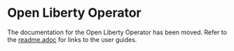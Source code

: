 # Open Liberty Operator

The documentation for the Open Liberty Operator has been moved. Refer to the [readme.adoc](readme.adoc) for links to the user guides.
